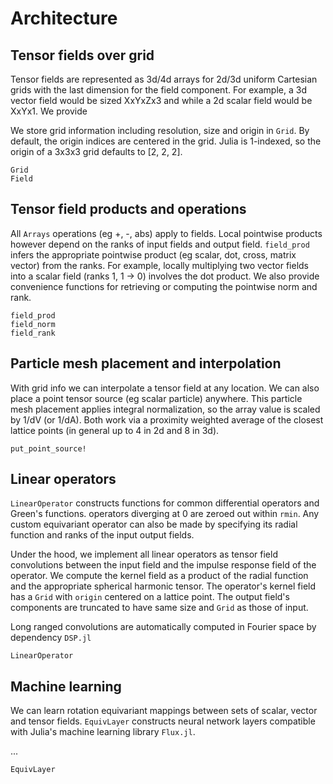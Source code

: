 # Architecture

## Tensor fields over grid

Tensor fields are represented as 3d/4d arrays for 2d/3d uniform Cartesian grids with the last dimension for the field component. For example, a 3d vector field would be sized XxYxZx3 and while a 2d scalar field would be XxYx1. We provide

We store grid information including resolution, size and origin in `Grid`. By default, the origin indices are centered in the grid. Julia is 1-indexed, so the origin of a 3x3x3 grid defaults to [2, 2, 2].

```@docs
Grid
Field
```

## Tensor field products and operations

All `Arrays` operations (eg +, -, abs) apply to fields. Local pointwise products however depend on the ranks of input fields and output field. `field_prod` infers the appropriate pointwise product (eg scalar, dot, cross, matrix vector) from the ranks. For example, locally multiplying two vector fields into a scalar field (ranks 1, 1 -> 0) involves the dot product. We also provide convenience functions for retrieving or computing the pointwise norm and rank.

```@docs
field_prod
field_norm
field_rank
```

## Particle mesh placement and interpolation

With grid info we can interpolate a tensor field at any location. We can also place a point tensor source (eg scalar particle) anywhere. This particle mesh placement applies integral normalization, so the array value is scaled by 1/dV (or 1/dA). Both work via a proximity weighted average of the closest lattice points (in general up to 4 in 2d and 8 in 3d).

```@docs
put_point_source!
```

## Linear operators

`LinearOperator` constructs functions for common differential operators and Green's functions. operators diverging at 0 are zeroed out within `rmin`. Any custom equivariant operator can also be made by specifying its radial function and ranks of the input output fields.

Under the hood, we implement all linear operators as tensor field convolutions between the input field and the impulse response field of the operator. We compute the kernel field as a product of the radial function and the appropriate spherical harmonic tensor. The operator's kernel field has a `Grid` with `origin` centered on a lattice point. The output field's components are truncated to have same size and `Grid` as those of input.

Long ranged convolutions are automatically computed in Fourier space by dependency `DSP.jl`

```@docs
LinearOperator
```

## Machine learning

We can learn rotation equivariant mappings between sets of scalar, vector and tensor fields. `EquivLayer` constructs neural network layers compatible with Julia's machine learning library `Flux.jl`.

...

```@docs
EquivLayer
```
